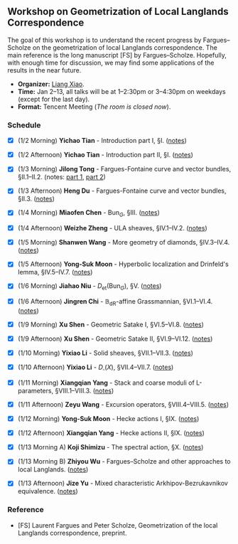 <head>
    <script src="https://cdn.mathjax.org/mathjax/latest/MathJax.js?config=TeX-AMS-MML_HTMLorMML" type="text/javascript"></script>
    <script type="text/x-mathjax-config">
        MathJax.Hub.Config({
            tex2jax: {
            skipTags: ['script', 'noscript', 'style', 'textarea', 'pre'],
            inlineMath: [['$','$']]
            }
        });
    </script>
</head>

## Workshop on Geometrization of Local Langlands Correspondence

  The goal of this workshop is to understand the recent progress by Fargues–Scholze on the geometrization of local Langlands correspondence. The main reference is the long manuscript [FS] by Fargues–Scholze. Hopefully, with enough time for discussion, we may find some applications of the results in the near future.
  - **Organizer:** [Liang Xiao](http://faculty.bicmr.pku.edu.cn/~lxiao/).
  - **Time:** Jan 2–13, all talks will be at 1–2:30pm or 3–4:30pm on weekdays (except for the last day).
  - **Format:** Tencent Meeting (_The room is closed now_).


### Schedule

- [x] (1/2 Morning) **Yichao Tian** - Introduction part I, §I. ([notes](././2a.pdf))
- [x] (1/2 Afternoon) **Yichao Tian** - Introduction part II, §I. ([notes](././2b.pdf))
- [x] (1/3 Morning) **Jilong Tong** - Fargues-Fontaine curve and vector bundles, §II.1–II.2. (notes: [part 1](././3a1.pdf), [part 2](././3a2.pdf))
- [x] (1/3 Afternoon) **Heng Du** - Fargues-Fontaine curve and vector bundles, §II.3. ([notes](././3b.pdf))
- [x] (1/4 Morning) **Miaofen Chen** - $\mathrm{Bun}_G$, §III. ([notes](././4a.pdf))
- [x] (1/4 Afternoon) **Weizhe Zheng** - ULA sheaves, §IV.1–IV.2. ([notes](././4b.pdf))
- [x] (1/5 Morning) **Shanwen Wang** - More geometry of diamonds, §IV.3–IV.4. ([notes](././5a.pdf))
- [x] (1/5 Afternoon) **Yong-Suk Moon** - Hyperbolic localization and Drinfeld's lemma, §IV.5–IV.7. ([notes](././5b.pdf))
- [x] (1/6 Morning) **Jiahao Niu** - $D_{\mathrm{et}}(\mathrm{Bun}_G)$, §V. ([notes](././6a.pdf))
- [x] (1/6 Afternoon) **Jingren Chi** - $\mathbb{B}_{\mathrm{dR}}$-affine Grassmannian, §VI.1–VI.4. ([notes](././6b.pdf))
- [x] (1/9 Morning) **Xu Shen** - Geometric Satake I, §VI.5–VI.8. ([notes](././9a.pdf))
- [x] (1/9 Afternoon) **Xu Shen** - Geometric Satake II, §VI.9–VI.12. ([notes](././9b.pdf))
- [x] (1/10 Morning) **Yixiao Li** - Solid sheaves, §VII.1–VII.3. ([notes](././10a.pdf))
- [x] (1/10 Afternoon) **Yixiao Li** - $D_{\mathbf{\square}}(X)$, §VII.4–VII.7. ([notes](././10b.pdf))
- [x] (1/11 Morning) **Xiangqian Yang** - Stack and coarse moduli of L-parameters, §VIII.1–VIII.3. ([notes](././11a.pdf))
- [x] (1/11 Afternoon) **Zeyu Wang** - Excursion operators, §VIII.4–VIII.5. ([notes](././11b.pdf))
- [x] (1/12 Morning) **Yong-Suk Moon** - Hecke actions I, §IX. ([notes](././12a.pdf))
- [x] (1/12 Afternoon) **Xiangqian Yang** - Hecke actions II, §IX. ([notes](././12b.pdf))
- [x] (1/13 Morning A) **Koji Shimizu** - The spectral action, §X. ([notes](././13a.pdf))
- [x] (1/13 Morning B) **Zhiyou Wu** - Fargues–Scholze and other approaches to local Langlands. ([notes](././13b.pdf))
- [x] (1/13 Afternoon) **Jize Yu** - Mixed characteristic Arkhipov-Bezrukavnikov equivalence. ([notes](././13c.pdf))



### Reference
- [FS] Laurent Fargues and Peter Scholze, Geometrization of the local Langlands correspondence, preprint.